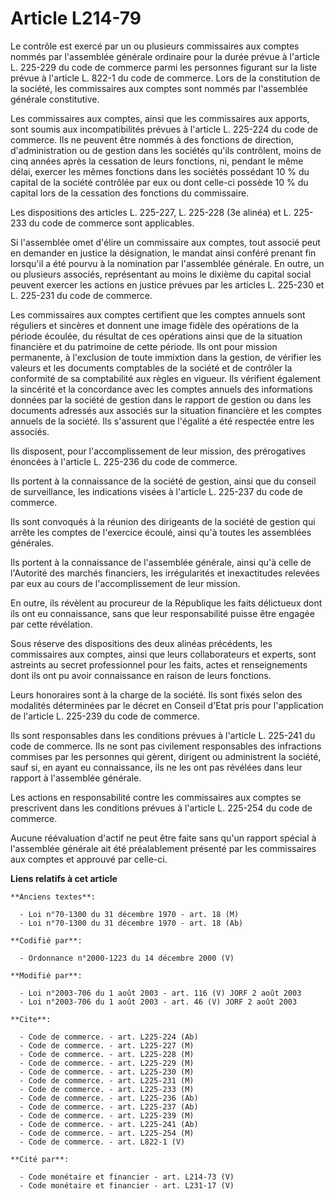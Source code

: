 # Article L214-79

Le contrôle est exercé par un ou plusieurs commissaires aux comptes nommés par l'assemblée générale ordinaire pour la durée
prévue à l'article L. 225-229 du code de commerce parmi les personnes figurant sur la liste prévue à l'article L. 822-1 du
code de commerce. Lors de la constitution de la société, les commissaires aux comptes sont nommés par l'assemblée générale
constitutive.

Les commissaires aux comptes, ainsi que les commissaires aux apports, sont soumis aux incompatibilités prévues à l'article L.
225-224 du code de commerce. Ils ne peuvent être nommés à des fonctions de direction, d'administration ou de gestion dans les
sociétés qu'ils contrôlent, moins de cinq années après la cessation de leurs fonctions, ni, pendant le même délai, exercer
les mêmes fonctions dans les sociétés possédant 10 % du capital de la société contrôlée par eux ou dont celle-ci possède 10 %
du capital lors de la cessation des fonctions du commissaire.

Les dispositions des articles L. 225-227, L. 225-228 (3e alinéa) et L. 225-233 du code de commerce sont applicables.

Si l'assemblée omet d'élire un commissaire aux comptes, tout associé peut en demander en justice la désignation, le mandat
ainsi conféré prenant fin lorsqu'il a été pourvu à la nomination par l'assemblée générale. En outre, un ou plusieurs
associés, représentant au moins le dixième du capital social peuvent exercer les actions en justice prévues par les articles
L. 225-230 et L. 225-231 du code de commerce.

Les commissaires aux comptes certifient que les comptes annuels sont réguliers et sincères et donnent une image fidèle des
opérations de la période écoulée, du résultat de ces opérations ainsi que de la situation financière et du patrimoine de
cette période. Ils ont pour mission permanente, à l'exclusion de toute immixtion dans la gestion, de vérifier les valeurs et
les documents comptables de la société et de contrôler la conformité de sa comptabilité aux règles en vigueur. Ils vérifient
également la sincérité et la concordance avec les comptes annuels des informations données par la société de gestion dans le
rapport de gestion ou dans les documents adressés aux associés sur la situation financière et les comptes annuels de la
société. Ils s'assurent que l'égalité a été respectée entre les associés.

Ils disposent, pour l'accomplissement de leur mission, des prérogatives énoncées à l'article L. 225-236 du code de commerce.

Ils portent à la connaissance de la société de gestion, ainsi que du conseil de surveillance, les indications visées à
l'article L. 225-237 du code de commerce.

Ils sont convoqués à la réunion des dirigeants de la société de gestion qui arrête les comptes de l'exercice écoulé, ainsi
qu'à toutes les assemblées générales.

Ils portent à la connaissance de l'assemblée générale, ainsi qu'à celle de l'Autorité des marchés financiers, les
irrégularités et inexactitudes relevées par eux au cours de l'accomplissement de leur mission.

En outre, ils révèlent au procureur de la République les faits délictueux dont ils ont eu connaissance, sans que leur
responsabilité puisse être engagée par cette révélation.

Sous réserve des dispositions des deux alinéas précédents, les commissaires aux comptes, ainsi que leurs collaborateurs et
experts, sont astreints au secret professionnel pour les faits, actes et renseignements dont ils ont pu avoir connaissance en
raison de leurs fonctions.

Leurs honoraires sont à la charge de la société. Ils sont fixés selon des modalités déterminées par le décret en Conseil
d'Etat pris pour l'application de l'article L. 225-239 du code de commerce.

Ils sont responsables dans les conditions prévues à l'article L. 225-241 du code de commerce. Ils ne sont pas civilement
responsables des infractions commises par les personnes qui gèrent, dirigent ou administrent la société, sauf si, en ayant eu
connaissance, ils ne les ont pas révélées dans leur rapport à l'assemblée générale.

Les actions en responsabilité contre les commissaires aux comptes se prescrivent dans les conditions prévues à l'article L.
225-254 du code de commerce.

Aucune réévaluation d'actif ne peut être faite sans qu'un rapport spécial à l'assemblée générale ait été préalablement
présenté par les commissaires aux comptes et approuvé par celle-ci.

**Liens relatifs à cet article**

	**Anciens textes**:

	  - Loi n°70-1300 du 31 décembre 1970 - art. 18 (M)
	  - Loi n°70-1300 du 31 décembre 1970 - art. 18 (Ab)

	**Codifié par**:

	  - Ordonnance n°2000-1223 du 14 décembre 2000 (V)

	**Modifié par**:

	  - Loi n°2003-706 du 1 août 2003 - art. 116 (V) JORF 2 août 2003
	  - Loi n°2003-706 du 1 août 2003 - art. 46 (V) JORF 2 août 2003

	**Cite**:

	  - Code de commerce. - art. L225-224 (Ab)
	  - Code de commerce. - art. L225-227 (M)
	  - Code de commerce. - art. L225-228 (M)
	  - Code de commerce. - art. L225-229 (M)
	  - Code de commerce. - art. L225-230 (M)
	  - Code de commerce. - art. L225-231 (M)
	  - Code de commerce. - art. L225-233 (M)
	  - Code de commerce. - art. L225-236 (Ab)
	  - Code de commerce. - art. L225-237 (Ab)
	  - Code de commerce. - art. L225-239 (M)
	  - Code de commerce. - art. L225-241 (Ab)
	  - Code de commerce. - art. L225-254 (M)
	  - Code de commerce. - art. L822-1 (V)

	**Cité par**:

	  - Code monétaire et financier - art. L214-73 (V)
	  - Code monétaire et financier - art. L231-17 (V)
